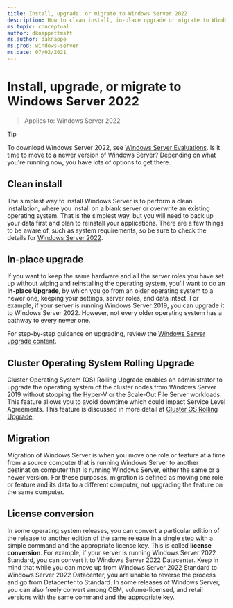 ```yaml
---
title: Install, upgrade, or migrate to Windows Server 2022
description: How to clean install, in-place upgrade or migrate to Windows Server 2022.
ms.topic: conceptual
author: dknappettmsft
ms.author: daknappe
ms.prod: windows-server
ms.date: 07/02/2021
---
```


# Install, upgrade, or migrate to Windows Server 2022

>Applies to: Windows Server 2022

> [!TIP]
> To download Windows Server 2022, see [Windows Server Evaluations](https://www.microsoft.com/evalcenter/evaluate-windows-server-2022-preview).
Is it time to move to a newer version of Windows Server? Depending on what you're running now, you have lots of options to get there.

## Clean install

The simplest way to install Windows Server is to perform a clean installation, where you install on a blank server or overwrite an existing operating system. That is the simplest way, but you will need to back up your data first and plan to reinstall your applications. There are a few things to be aware of, such as system requirements, so be sure to check the details for [Windows Server 2022](system-requirements.md).

## In-place upgrade

If you want to keep the same hardware and all the server roles you have set up without wiping and reinstalling the operating system, you'll want to do an  **In-place Upgrade**, by which you go from an older operating system to a newer one, keeping your settings, server roles, and data intact. For example, if your server is running Windows Server 2019, you can upgrade it to Windows Server 2022. However, not every older operating system has a pathway to every newer one.

For step-by-step guidance on upgrading, review the [Windows Server upgrade content](../../upgrade/upgrade-overview.md).

## Cluster Operating System Rolling Upgrade

Cluster Operating System (OS) Rolling Upgrade enables an administrator to upgrade the operating system of the cluster nodes from Windows Server 2019 without stopping the Hyper-V or the Scale-Out File Server workloads. This feature allows you to avoid downtime which could impact Service Level Agreements. This feature is discussed in more detail at [Cluster OS Rolling Upgrade](../../failover-clustering/cluster-operating-system-rolling-upgrade.md).

## Migration

Migration of Windows Server is when you move one role or feature at a time from a source computer that is running Windows Server to another destination computer that is running Windows Server, either the same or a newer version. For these purposes, migration is defined as moving one role or feature and its data to a different computer, not upgrading the feature on the same computer.

## License conversion

In some operating system releases, you can convert a particular edition of the release to another edition of the same release in a single step with a simple command and the appropriate license key. This is called **license conversion**. For example, if your server is running Windows Server 2022 Standard, you can convert it to Windows Server 2022 Datacenter. Keep in mind that while you can move up from Windows Server 2022 Standard to Windows Server 2022 Datacenter, you are unable to reverse the process and go from Datacenter to Standard. In some releases of Windows Server, you can also freely convert among OEM, volume-licensed, and retail versions with the same command and the appropriate key.
